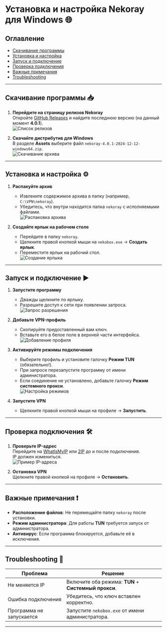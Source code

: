 # Установка и настройка Nekoray для Windows 🌐

## Оглавление
- [Скачивание программы](#скачивание-программы)
- [Установка и настройка](#установка-и-настройка)
- [Запуск и подключение](#запуск-и-подключение)
- [Проверка подключения](#проверка-подключения)
- [Важные примечания](#важные-примечания)
- [Troubleshooting](#troubleshooting)

---

## Скачивание программы 📥

1. **Перейдите на страницу релизов Nekoray**  
   Откройте [GitHub Releases](https://github.com/MatsuriDayo/nekoray/releases) и найдите последнюю версию (на данный момент **4.0.1**).  
   ![Список релизов](https://imgur.com/Gd9Hu9O.png)

2. **Скачайте дистрибутив для Windows**  
   В разделе **Assets** выберите файл `nekoray-4.0.1-2024-12-12-windows64.zip`.  
   ![Скачивание архива](https://imgur.com/P7dEZdN.png)

---

## Установка и настройка ⚙️

1. **Распакуйте архив**  
   - Извлеките содержимое архива в папку (например, `C:\VPN\nekoray`).  
   - Убедитесь, что внутри находится папка `nekoray` с исполняемыми файлами.  
   ![Распаковка архива](https://imgur.com/FIl5NMV.png)

2. **Создайте ярлык на рабочем столе**  
   - Перейдите в папку `nekoray`.  
   - Щелкните правой кнопкой мыши на `nekobox.exe` → **Создать ярлык**.  
   - Переместите ярлык на рабочий стол.  
   ![Создание ярлыка](https://imgur.com/HTdldQq.png)

---

## Запуск и подключение ▶️

1. **Запустите программу**  
   - Дважды щелкните по ярлыку.  
   - Разрешите доступ к сети при появлении запроса.  
   ![Запрос разрешения](https://imgur.com/20hec50.png)

2. **Добавьте VPN-профиль**  
   - Скопируйте предоставленный вам ключ.  
   - Вставьте его в белое поле в верхней части интерфейса.  
   ![Добавление профиля](https://imgur.com/nmDdw2L.png)

3. **Активируйте режимы подключения**  
   - Выберите профиль и установите галочку **Режим TUN** (обязательно!).  
   - При запросе перезапустите программу от имени администратора.  
   - Если соединение не установлено, добавьте галочку **Режим системного прокси**.  
   ![Настройка режимов](https://imgur.com/WyMwTPW.png)

4. **Запустите VPN**  
   - Щелкните правой кнопкой мыши на профиле → **Запустить**.

---

## Проверка подключения 🛠️

1. **Проверьте IP-адрес**  
   Перейдите на [WhatIsMyIP](https://www.whatismyip.com/) или [2IP](https://2ip.ru/) до и после подключения.  
   IP должен измениться.  
   ![Пример IP-адреса](https://imgur.com/0l4s0km.png)

2. **Остановка VPN**  
   Щелкните правой кнопкой на профиле → **Остановить**.

---

## Важные примечания ❗

- **Расположение файлов**: Не перемещайте папку `nekoray` после установки.  
- **Режим администратора**: Для работы **TUN** требуется запуск от администратора.  
- **Антивирус**: Если программа блокируется, добавьте её в исключения.

---

## Troubleshooting 🚨

| Проблема | Решение |
|----------|---------|
| Не меняется IP | Включите оба режима: **TUN** + **Системный прокси**. |
| Ошибка подключения | Убедитесь, что ключ вставлен корректно. |
| Программа не запускается | Запустите `nekobox.exe` от имени администратора. |

---

